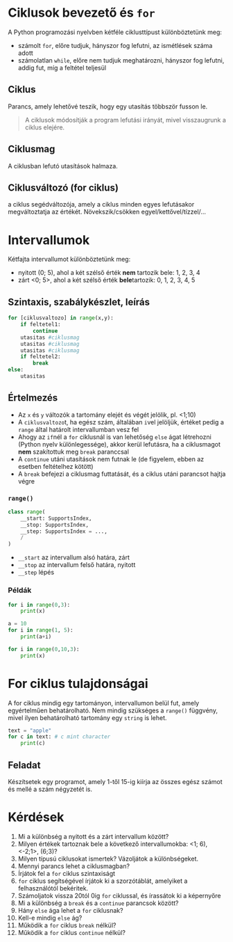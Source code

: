 # Ciklusok bevezető és `for`
A Python programozási nyelvben kétféle ciklusttípust különböztetünk meg:
- számolt `for`, előre tudjuk, hányszor fog lefutni, az ismétlések száma adott
- számolatlan `while`, előre nem tudjuk meghatározni, hányszor fog lefutni, addig fut, míg a feltétel teljesül

## Ciklus
Parancs, amely lehetővé teszik, hogy egy utasítás többször fusson le.
> A ciklusok módosítják a program lefutási irányát, mivel visszaugrunk a ciklus elejére.
## Ciklusmag
A ciklusban lefutó utasítások halmaza.
## Ciklusváltozó (for ciklus)
a ciklus segédváltozója, amely a ciklus minden egyes lefutásakor megváltoztatja az értékét.
Növekszik/csökken egyel/kettővel/tízzel/…

# Intervallumok
Kétfajta intervallumot különböztetünk meg:
- nyitott (0; 5), ahol a két szélső érték **nem** tartozik bele: 1, 2, 3, 4
- zárt <0; 5>, ahol a két szélső érték **bele**tartozik: 0, 1, 2, 3, 4, 5

## Szintaxis, szabálykészlet, leírás
```py
for [ciklusvaltozo] in range(x,y):
    if feltetel1:
        continue
    utasitas #ciklusmag
    utasitas #ciklusmag
    utasitas #ciklusmag
    if feltetel2:
        break
else:
    utasitas
```
## Értelmezés
- Az `x` és `y` változók a tartomány elejét és végét jelölik, pl. <1;10)
- A `ciklusvaltozo`t, ha egész szám, általában `i`vel jelöljük, értéket pedig a `range` által határolt intervallumban vesz fel
- Ahogy az `if`nél a `for` ciklusnál is van lehetőség `else` ágat létrehozni (Python nyelv különlegessége), akkor kerül lefutásra, ha a ciklusmagot **nem** szakítottuk meg `break` paranccsal
- A `continue` utáni utasítások nem futnak le (de figyelem, ebben az esetben feltételhez kötött)
- A `break` befejezi a ciklusmag futtatását, és a ciklus utáni parancsot hajtja végre
### `range()`
```py
class range(
    __start: SupportsIndex,
    __stop: SupportsIndex,
    __step: SupportsIndex = ...,
    /
)
```
- `__start` az intervallum alsó határa, zárt
- `__stop`  az intervallum felső határa, nyitott
- `__step`  lépés

### Példák
```py
for i in range(0,3):
    print(x)
```
```py
a = 10
for i in range(1, 5):
    print(a+i)
```
```py
for i in range(0,10,3):
    print(x)
```
# For ciklus tulajdonságai
A for ciklus mindig egy tartományon, intervallumon belül fut, amely egyértelműen behatárolható. Nem mindig szükséges a `range()` függvény, mivel ilyen behatárolható tartomány egy `string` is lehet.

```py
text = "apple"
for c in text: # c mint character
    print(c)
```
## Feladat
Készítsetek egy programot, amely 1-től 15-ig kiírja az összes egész számot és mellé a szám négyzetét is.


# Kérdések
1. Mi a különbség a nyitott és a zárt intervallum között? 
1. Milyen értékek tartoznak bele a következő intervallumokba: <1; 6), <-2;1>, (6;3)?
1. Milyen típusú ciklusokat ismertek? Vázoljátok a különbségeket.
1. Mennyi parancs lehet a ciklusmagban? 
1. Írjátok fel a `for` ciklus szintaxiságt
1. `for` ciklus segítségével írjátok ki a szorzótáblát, amelyiket a felhasználótól bekéritek.
1. Számoljatok vissza 20tól 0ig `for` ciklussal, és írassátok ki a képernyőre
1. Mi a különbség a `break` és a `continue` parancsok között?
1. Hány `else` ága lehet a `for` ciklusnak? 
1. Kell-e mindig `else` ág?
1. Működik a `for` ciklus `break` nélkül?
1. Működik a `for` ciklus `continue` nélkül?